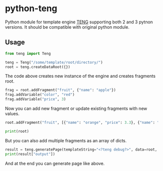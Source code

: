 # python-teng

Python module for template engine [TENG](https://github.com/burlog/teng) supporting both 2 and 3 pytnon versions. It should be compatible with original python module.

## Usage

```python
from teng import Teng

teng = Teng("/some/template/root/directory/")
root = teng.createDataRoot({})
```

The code above creates new instance of the engine and creates fragments root.

```python
frag = root.addFragment("fruit", {"name": "apple"})
frag.addVariable("color", "red")
frag.addVariable("price", 3)
```

Now you can add new fragment or update existing fragments with new values.

```python
root.addFragment("fruit", [{"name": "orange", "price": 3.3}, {"name": "banana"}])

print(root)
```

But you can also add multiple fragments as an array of dicts.

```python
result = teng.generatePage(templateString="<?teng debug?>", data=root, configFilename="/some/conf.conf")
print(result["output"])
```

And at the end you can generate page like above.
